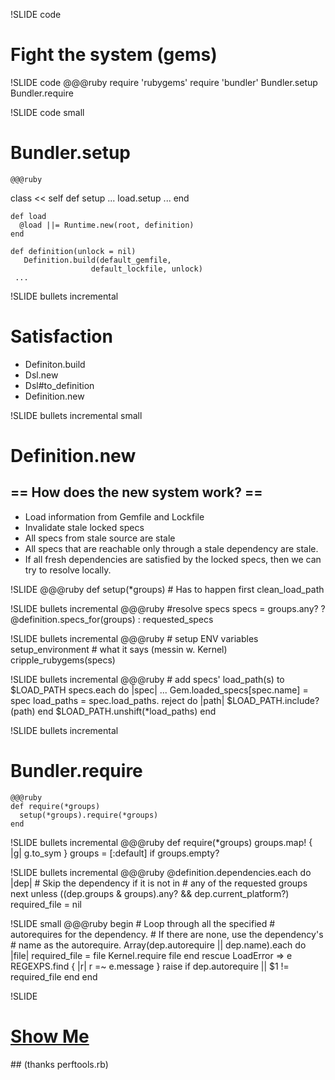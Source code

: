 !SLIDE code
# Fight the system (gems)

!SLIDE code
	@@@ruby
	require 'rubygems'
	require 'bundler'
	Bundler.setup
	Bundler.require

!SLIDE code small
# Bundler.setup 
	@@@ruby
  class << self
    def setup
       ...
        load.setup
       ...
    end
    
    def load
      @load ||= Runtime.new(root, definition)
    end
    
    def definition(unlock = nil)
       Definition.build(default_gemfile, 
                      default_lockfile, unlock)
     ...

!SLIDE bullets incremental 
# Satisfaction

* Definiton.build
* Dsl.new
* Dsl#to_definition
* Definition.new  


!SLIDE bullets incremental small
# Definition.new
## == How does the new system work? ==

* Load information from Gemfile and Lockfile
* Invalidate stale locked specs
* All specs from stale source are stale
* All specs that are reachable only through a stale dependency are stale.
* If all fresh dependencies are satisfied by the locked specs, then we can try to resolve locally.

!SLIDE 
	@@@ruby
	def setup(*groups)
	 # Has to happen first
	 clean_load_path

!SLIDE bullets incremental 
	@@@ruby
	 #resolve specs
	 specs = groups.any? ? 
	  @definition.specs_for(groups) : 
	  requested_specs

!SLIDE bullets incremental 
	@@@ruby
	 # setup ENV variables
	 setup_environment 
	 # what it says (messin w. Kernel)
	 cripple_rubygems(specs)

!SLIDE bullets incremental 
	@@@ruby
	# add specs' load_path(s) to $LOAD_PATH
	specs.each do |spec|
	  ...
	  Gem.loaded_specs[spec.name] = spec
	  load_paths = spec.load_paths.
	    reject do |path| 
	      $LOAD_PATH.include?(path)
	    end
	  $LOAD_PATH.unshift(*load_paths)
	end


!SLIDE bullets incremental 
# Bundler.require
	@@@ruby
	def require(*groups)
	  setup(*groups).require(*groups)
	end

!SLIDE bullets incremental 
	@@@ruby
	def require(*groups)
	  groups.map! { |g| g.to_sym }
	  groups = [:default] if groups.empty?

!SLIDE bullets incremental 
	@@@ruby
	  @definition.dependencies.each do |dep|
	  # Skip the dependency if it is not in 
	  # any of the requested groups
	  next unless ((dep.groups & groups).any? 
	                && dep.current_platform?)
	   required_file = nil

!SLIDE small
	@@@ruby
	begin
	  # Loop through all the specified 
	  # autorequires for the  dependency. 
	  # If there are none, use the dependency's 
	  # name as the autorequire.
	    Array(dep.autorequire || 
	          dep.name).each do |file|
	      required_file = file
	      Kernel.require file
	    end
	  rescue LoadError => e
	    REGEXPS.find { |r| r =~ e.message }
	    raise if dep.autorequire || 
	             $1 != required_file
	  end
	end

!SLIDE 
<h1>
  <a target="_blank" href="http://thebundler.heroku.com/image/Bundler.setup/setup.gif">
    Show Me
  </a>
</h1>
## (thanks perftools.rb)
